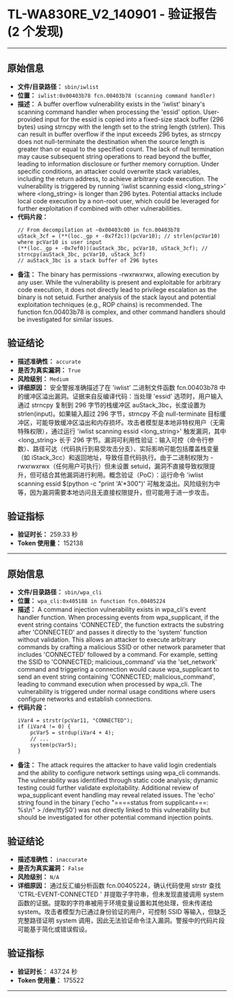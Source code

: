 # TL-WA830RE_V2_140901 - 验证报告 (2 个发现)

---

## 原始信息

- **文件/目录路径：** `sbin/iwlist`
- **位置：** `iwlist:0x00403b78 fcn.00403b78 (scanning command handler)`
- **描述：** A buffer overflow vulnerability exists in the 'iwlist' binary's scanning command handler when processing the 'essid' option. User-provided input for the essid is copied into a fixed-size stack buffer (296 bytes) using strncpy with the length set to the string length (strlen). This can result in buffer overflow if the input exceeds 296 bytes, as strncpy does not null-terminate the destination when the source length is greater than or equal to the specified count. The lack of null termination may cause subsequent string operations to read beyond the buffer, leading to information disclosure or further memory corruption. Under specific conditions, an attacker could overwrite stack variables, including the return address, to achieve arbitrary code execution. The vulnerability is triggered by running 'iwlist scanning essid <long_string>' where <long_string> is longer than 296 bytes. Potential attacks include local code execution by a non-root user, which could be leveraged for further exploitation if combined with other vulnerabilities.
- **代码片段：**
  ```
  // From decompilation at ~0x00403c00 in fcn.00403b78
  uStack_3cf = (**(loc._gp + -0x7f2c))(pcVar10); // strlen(pcVar10) where pcVar10 is user input
  (**(loc._gp + -0x7ef0))(auStack_3bc, pcVar10, uStack_3cf); // strncpy(auStack_3bc, pcVar10, uStack_3cf)
  // auStack_3bc is a stack buffer of 296 bytes
  ```
- **备注：** The binary has permissions -rwxrwxrwx, allowing execution by any user. While the vulnerability is present and exploitable for arbitrary code execution, it does not directly lead to privilege escalation as the binary is not setuid. Further analysis of the stack layout and potential exploitation techniques (e.g., ROP chains) is recommended. The function fcn.00403b78 is complex, and other command handlers should be investigated for similar issues.

## 验证结论

- **描述准确性：** `accurate`
- **是否为真实漏洞：** `True`
- **风险级别：** `Medium`
- **详细原因：** 安全警报准确描述了在 'iwlist' 二进制文件函数 fcn.00403b78 中的缓冲区溢出漏洞。证据来自反编译代码：当处理 'essid' 选项时，用户输入通过 strncpy 复制到 296 字节的栈缓冲区 auStack_3bc，长度设置为 strlen(input)。如果输入超过 296 字节，strncpy 不会 null-terminate 目标缓冲区，可能导致缓冲区溢出和内存损坏。攻击者模型是本地非特权用户（无需特殊权限），通过运行 'iwlist scanning essid <long_string>' 触发漏洞，其中 <long_string> 长于 296 字节。漏洞可利用性验证：输入可控（命令行参数）、路径可达（代码执行到易受攻击分支）、实际影响可能包括覆盖栈变量（如 iStack_3cc）和返回地址，导致任意代码执行。由于二进制权限为 -rwxrwxrwx（任何用户可执行）但未设置 setuid，漏洞不直接导致权限提升，但可结合其他漏洞进行利用。概念验证（PoC）：运行命令 'iwlist scanning essid $(python -c "print 'A'*300")' 可触发溢出。风险级别为中等，因为漏洞需要本地访问且无直接权限提升，但可能用于进一步攻击。

## 验证指标

- **验证时长：** 259.33 秒
- **Token 使用量：** 152138

---

## 原始信息

- **文件/目录路径：** `sbin/wpa_cli`
- **位置：** `wpa_cli:0x405188 in function fcn.00405224`
- **描述：** A command injection vulnerability exists in wpa_cli's event handler function. When processing events from wpa_supplicant, if the event string contains 'CONNECTED', the function extracts the substring after 'CONNECTED' and passes it directly to the 'system' function without validation. This allows an attacker to execute arbitrary commands by crafting a malicious SSID or other network parameter that includes 'CONNECTED' followed by a command. For example, setting the SSID to 'CONNECTED; malicious_command' via the 'set_network' command and triggering a connection would cause wpa_supplicant to send an event string containing 'CONNECTED; malicious_command', leading to command execution when processed by wpa_cli. The vulnerability is triggered under normal usage conditions where users configure networks and establish connections.
- **代码片段：**
  ```
  iVar4 = strstr(pcVar11, "CONNECTED");
  if (iVar4 != 0) {
      pcVar5 = strdup(iVar4 + 4);
      // ... 
      system(pcVar5);
  }
  ```
- **备注：** The attack requires the attacker to have valid login credentials and the ability to configure network settings using wpa_cli commands. The vulnerability was identified through static code analysis; dynamic testing could further validate exploitability. Additional review of wpa_supplicant event handling may reveal related issues. The 'echo' string found in the binary ('echo "====status from supplicant===: %s\n" > /dev/ttyS0') was not directly linked to this vulnerability but should be investigated for other potential command injection points.

## 验证结论

- **描述准确性：** `inaccurate`
- **是否为真实漏洞：** `False`
- **风险级别：** `N/A`
- **详细原因：** 通过反汇编分析函数 fcn.00405224，确认代码使用 strstr 查找 'CTRL-EVENT-CONNECTED ' 并提取子字符串，但未发现直接调用 system 函数的证据。提取的字符串被用于环境变量设置和其他处理，但未传递给 system。攻击者模型为已通过身份验证的用户，可控制 SSID 等输入，但缺乏完整路径证明 system 调用，因此无法验证命令注入漏洞。警报中的代码片段可能基于简化或错误假设。

## 验证指标

- **验证时长：** 437.24 秒
- **Token 使用量：** 175522

---

